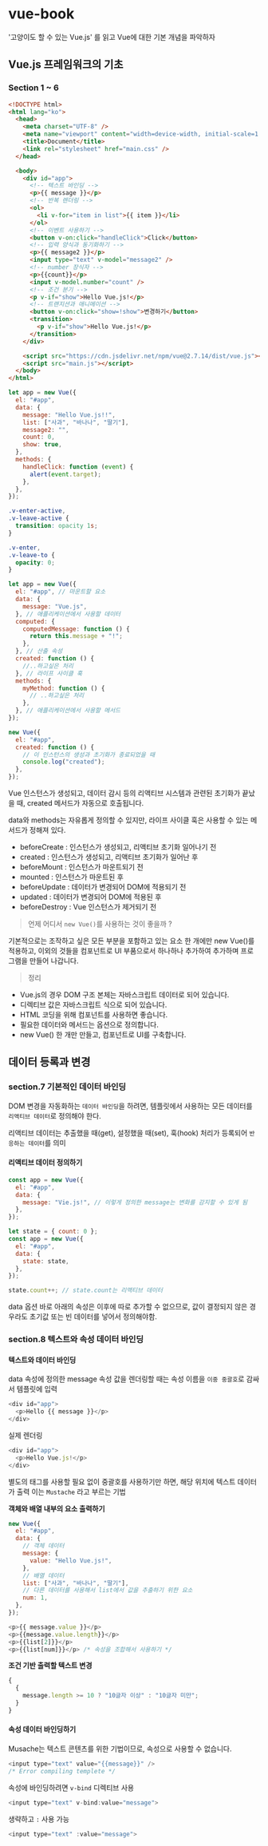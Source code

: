# vue-book

'고양이도 할 수 있는 Vue.js' 를 읽고 Vue에 대한 기본 개념을 파악하자

## Vue.js 프레임워크의 기초

### Section 1 ~ 6

```html
<!DOCTYPE html>
<html lang="ko">
  <head>
    <meta charset="UTF-8" />
    <meta name="viewport" content="width=device-width, initial-scale=1.0" />
    <title>Document</title>
    <link rel="stylesheet" href="main.css" />
  </head>

  <body>
    <div id="app">
      <!-- 텍스트 바인딩 -->
      <p>{{ message }}</p>
      <!-- 반복 렌더링 -->
      <ol>
        <li v-for="item in list">{{ item }}</li>
      </ol>
      <!-- 이벤트 사용하기 -->
      <button v-on:click="handleClick">Click</button>
      <!-- 입력 양식과 동기화하기 -->
      <p>{{ message2 }}</p>
      <input type="text" v-model="message2" />
      <!-- number 장식자 -->
      <p>{{count}}</p>
      <input v-model.number="count" />
      <!-- 조건 분기 -->
      <p v-if="show">Hello Vue.js!</p>
      <!-- 트랜지션과 애니메이션 -->
      <button v-on:click="show=!show">변경하기</button>
      <transition>
        <p v-if="show">Hello Vue.js!</p>
      </transition>
    </div>

    <script src="https://cdn.jsdelivr.net/npm/vue@2.7.14/dist/vue.js"></script>
    <script src="main.js"></script>
  </body>
</html>
```

```js
let app = new Vue({
  el: "#app",
  data: {
    message: "Hello Vue.js!!",
    list: ["사과", "바나나", "딸기"],
    message2: "",
    count: 0,
    show: true,
  },
  methods: {
    handleClick: function (event) {
      alert(event.target);
    },
  },
});
```

```css
.v-enter-active,
.v-leave-active {
  transition: opacity 1s;
}

.v-enter,
.v-leave-to {
  opacity: 0;
}
```

```js
let app = new Vue({
  el: "#app", // 마운트할 요소
  data: {
    message: "Vue.js",
  }, // 애플리케이션에서 사용할 데이터
  computed: {
    computedMessage: function () {
      return this.message + "!";
    },
  }, // 산출 속성
  created: function () {
    //..하고싶은 처리
  }, // 라이프 사이클 훅
  methods: {
    myMethod: function () {
      // ..하고싶은 처리
    },
  }, // 애플리케이션에서 사용할 메서드
});
```

```js
new Vue({
  el: "#app",
  created: function () {
    // 이 인스턴스의 생성과 초기화가 종료되었을 때
    console.log("created");
  },
});
```

Vue 인스턴스가 생성되고, 데이터 감시 등의 리액티브 시스템과 관련된 초기화가 끝났을 때, created 메서드가 자동으로 호출됩니다.

data와 methods는 자유롭게 정의할 수 있지만, 라이프 사이클 훅은 사용할 수 있는 메서드가 정해져 있다.

- beforeCreate : 인스턴스가 생성되고, 리액티브 초기화 일어나기 전
- created : 인스턴스가 생성되고, 리액티브 초기화가 일어난 후
- beforeMount : 인스턴스가 마운트되기 전
- mounted : 인스턴스가 마운트된 후
- beforeUpdate : 데이터가 변경되어 DOM에 적용되기 전
- updated : 데이터가 변경되어 DOM에 적용된 후
- beforeDestroy : Vue 인스턴스가 제거되기 전

> 언제 어디서 `new Vue()`를 사용하는 것이 좋을까 ?

기본적으로는 조작하고 싶은 모든 부분을 포함하고 있는 요소 한 개에만 new Vue()를 적용하고, 이외의 것들을 컴포넌트로 UI 부품으로서 하나하나 추가하여 추가하며 프로그램을 만들어 나갑니다.

> 정리

- Vue.js의 경우 DOM 구조 본체는 자바스크립트 데이터로 되어 있습니다.
- 디렉티브 값은 자바스크립트 식으로 되어 있습니다.
- HTML 코딩을 위해 컴포넌트를 사용하면 좋습니다.
- 필요한 데이터와 메서드는 옵션으로 정의합니다.
- new Vue() 한 개만 만들고, 컴포넌트로 UI를 구축합니다.

## 데이터 등록과 변경

### section.7 기본적인 데이터 바인딩

DOM 변경을 자동화하는 `데이터 바인딩`을 하려면, 템플릿에서 사용하는 모든 데이터를 `리액티브 데이터`로 정의해야 한다.

리액티브 데이터는 추출했을 때(get), 설정했을 때(set), 훅(hook) 처리가 등록되어 `반응하는 데이터`를 의미

#### 리액티브 데이터 정의하기

```js
const app = new Vue({
  el: "#app",
  data: {
    message: "Vie.js!", // 이렇게 정의한 message는 변화를 감지할 수 있게 됨
  },
});
```

```js
let state = { count: 0 };
const app = new Vue({
  el: "#app",
  data: {
    state: state,
  },
});

state.count++; // state.count는 리액티브 데이터
```

data 옵션 바로 아래의 속성은 이후에 따로 추가할 수 없으므로, 값이 결정되지 않은 경우라도 초기값 또는 빈 데이터를 넣어서 정의해야함.

### section.8 텍스트와 속성 데이터 바인딩

#### 텍스트와 데이터 바인딩

data 속성에 정의한 message 속성 값을 렌더링할 때는 속성 이름을 `이중 중괄호`로 감싸서 템플릿에 입력

```js
<div id="app">
  <p>Hello {{ message }}</p>
</div>
```

실제 렌더링

```js
<div id="app">
  <p>Hello Vue.js!</p>
</div>
```

별도의 태그를 사용할 필요 없이 중괄호를 사용하기만 하면, 해당 위치에 텍스트 데이터가 출력
이는 `Mustache` 라고 부르는 기법

**객체와 배열 내부의 요소 출력하기**

```js
new Vue({
  el: "#app",
  data: {
    // 객체 데이터
    message: {
      value: "Hello Vue.js!",
    },
    // 배열 데이터
    list: ["사과", "바나나", "딸기"],
    // 다른 데이터를 사용해서 list에서 값을 추출하기 위한 요소
    num: 1,
  },
});
```

```js
<p>{{ message.value }}</p>
<p>{{message.value.length}}</p>
<p>{{list[2]}}</p>
<p>{{list[num]}}</p> /* 속성을 조합해서 사용하기 */
```

**조건 기반 출력할 텍스트 변경**

```js
{
  {
    message.length >= 10 ? "10글자 이상" : "10글자 미만";
  }
}
```

#### 속성 데이터 바인딩하기

Musache는 텍스트 콘텐츠를 위한 기법이므로, 속성으로 사용할 수 없습니다.

```js
<input type="text" value="{{message}}" />
/* Error compiling templete */
```

속성에 바인딩하려면 `v-bind` 디렉티브 사용

```js
<input type="text" v-bind:value="message">
```

생략하고 `:` 사용 가능

```js
<input type="text" :value="message">
```
